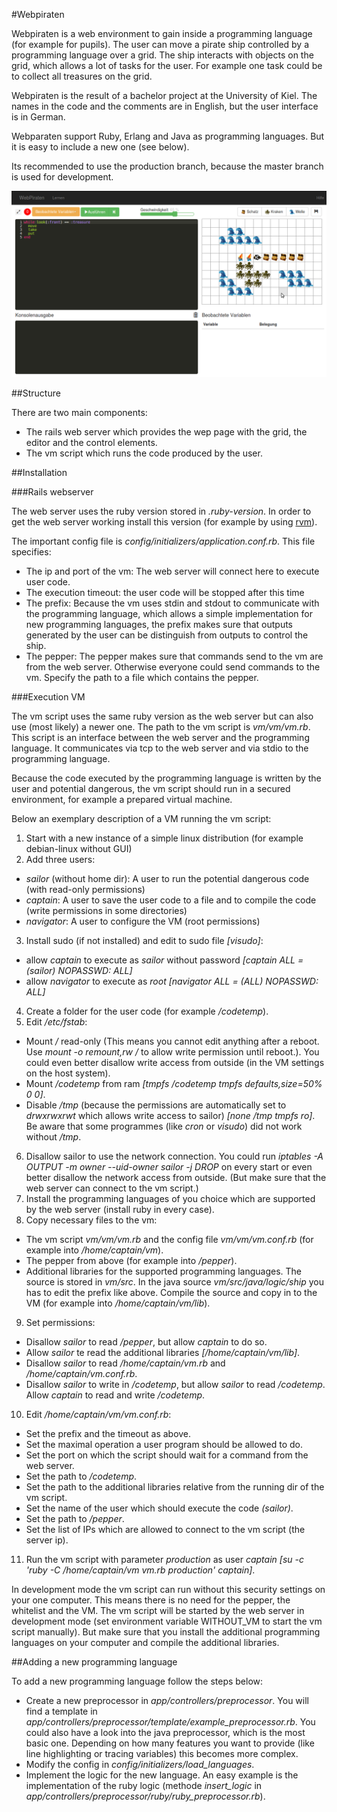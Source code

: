 #Webpiraten

Webpiraten is a web environment to gain inside a programming language (for example for pupils). The user can move a pirate ship controlled by a programming language over a grid. The ship interacts with objects on the grid, which allows a lot of tasks for the user. For example one task could be to collect all treasures on the grid.

Webpiraten is the result of a bachelor project at the University of Kiel. The names in the code and the comments are in English, but the user interface is in German.

Webparaten support Ruby, Erlang and Java as programming languages. But it is easy to include a new one (see below).

Its recommended to use the production branch, because the master branch is used for development.

![Screenshot](/app/assets/images/help/start.png)

##Structure

There are two main components:

* The rails web server which provides the wep page with the grid, the editor and the control elements.
* The vm script which runs the code produced by the user.

##Installation

###Rails webserver

The web server uses the ruby version stored in *.ruby-version*. In order to get the web server working install this version (for example by using [rvm](https://rvm.io/rvm/install)).

The important config file is *config/initializers/application.conf.rb*. This file specifies:

* The ip and port of the vm: The web server will connect here to execute user code.
* The execution timeout: the user code will be stopped after this time
* The prefix: Because the vm uses stdin and stdout to communicate with the programming language, which allows a simple implementation for new programming languages, the prefix makes sure that outputs generated by the user can be distinguish from outputs to control the ship.
* The pepper: The pepper makes sure that commands send to the vm are from the web server. Otherwise everyone could send commands to the vm. Specify the path to a file which contains the pepper.

###Execution VM

The vm script uses the same ruby version as the web server but can also use (most likely) a newer one. The path to the vm script is *vm/vm/vm.rb*. This script is an interface between the web server and the programming language. It communicates via tcp to the web server and via stdio to the programming language.

Because the code executed by the programming language is written by the user and potential dangerous, the vm script should run in a secured environment, for example a prepared virtual machine.

Below an exemplary description of a VM running the vm script:

1. Start with a new instance of a simple linux distribution (for example debian-linux without GUI)
2. Add three users:
  * *sailor* (without home dir): A user to run the potential dangerous code (with read-only permissions)
  * *captain*: A user to save the user code to a file and to compile the code (write permissions in some directories)
  * *navigator*: A user to configure the VM (root permissions)
3. Install sudo (if not installed) and edit to sudo file *[visudo]*:
  * allow *captain* to execute as *sailor* without password *[captain ALL = (sailor) NOPASSWD: ALL]*
  * allow *navigator* to execute as *root* *[navigator ALL = (ALL) NOPASSWD: ALL]*
4. Create a folder for the user code (for example */codetemp*).
5. Edit */etc/fstab*:
  * Mount */* read-only (This means you cannot edit anything after a reboot. Use *mount -o remount,rw /* to allow write permission until reboot.). You could even better disallow write access from outside (in the VM settings on the host system).
  * Mount */codetemp* from ram *[tmpfs /codetemp tmpfs defaults,size=50% 0 0]*.
  * Disable */tmp* (because the permissions are automatically set to *drwxrwxrwt* which allows write access to sailor) *[none /tmp tmpfs ro]*. Be aware that some programmes (like *cron* or *visudo*) did not work without */tmp*.
6. Disallow sailor to use the network connection. You could run *iptables -A OUTPUT -m owner --uid-owner sailor -j DROP* on every start or even better disallow the network access from outside. (But make sure that the web server can connect to the vm script.)
7. Install the programming languages of you choice which are supported by the web server (install ruby in every case).
8. Copy necessary files to the vm:
  * The vm script *vm/vm/vm.rb* and the config file *vm/vm/vm.conf.rb* (for example into */home/captain/vm*).
  * The pepper from above (for example into */pepper*).
  * Additional libraries for the supported programming languages. The source is stored in *vm/src*. In the java source *vm/src/java/logic/ship* you has to edit the prefix like above. Compile the source and copy in to the VM (for example into */home/captain/vm/lib*).
9. Set permissions:
  * Disallow *sailor* to read */pepper*, but allow *captain* to do so.
  * Allow *sailor* te read the additional libraries *[/home/captain/vm/lib]*.
  * Disallow *sailor* to read */home/captain/vm.rb* and */home/captain/vm.conf.rb*.
  * Disallow *sailor* to write in */codetemp*, but allow *sailor* to read */codetemp*. Allow *captain* to read and write */codetemp*.
10. Edit */home/captain/vm/vm.conf.rb*:
  * Set the prefix and the timeout as above.
  * Set the maximal operation a user program should be allowed to do.
  * Set the port on which the script should wait for a command from the web server.
  * Set the path to */codetemp*.
  * Set the path to the additional libraries relative from the running dir of the vm script.
  * Set the name of the user which should execute the code *(sailor)*.
  * Set the path to */pepper*.
  * Set the list of IPs which are allowed to connect to the vm script (the server ip).
11. Run the vm script with parameter *production* as user *captain* *[su -c 'ruby -C /home/captain/vm vm.rb production' captain]*.

In development mode the vm script can run without this security settings on your one computer. This means there is no need for the pepper, the whitelist and the VM. The vm script will be started by the web server in development mode (set environment variable WITHOUT_VM to start the vm script manually). But make sure that you install the additional programming languages on your computer and compile the additional libraries.

##Adding a new programming language

To add a new programming language follow the steps below:

* Create a new preprocessor in *app/controllers/preprocessor*. You will find a template in *app/controllers/preprocessor/template/example_preprocessor.rb*. You could also have a look into the java preprocessor, which is the most basic one. Depending on how many features you want to provide (like line highlighting or tracing variables) this becomes more complex.
* Modify the config in *config/initializers/load_languages*.
* Implement the logic for the new language. An easy example is the implementation of the ruby logic (methode *insert_logic* in *app/controllers/preprocessor/ruby/ruby_preprocessor.rb*).